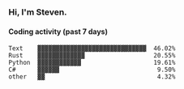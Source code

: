 ### Hi, I'm Steven.

#### Coding activity (past 7 days)
```
Text    ▓▓▓▓▓▓▓▓▓▓▓▓▓▓▓▓▓▓▓▓▓▓▓▓▓▓▓▓▓▓  46.02%
Rust    ▓▓▓▓▓▓▓▓▓▓▓▓▓                   20.55%
Python  ▓▓▓▓▓▓▓▓▓▓▓▓                    19.61%
C#      ▓▓▓▓▓▓                           9.50%
other   ▓▓                               4.32%
```
